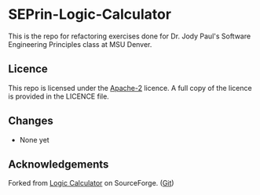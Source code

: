 # SEPrin-Logic-Calculator

This is the repo for refactoring exercises done for Dr. Jody Paul's Software Engineering Principles class at MSU Denver.

## Licence
This repo is licensed under the [Apache-2](https://www.apache.org/licenses/LICENSE-2.0.txt) licence.
A full copy of the licence is provided in the LICENCE file.

## Changes

* None yet

## Acknowledgements
Forked from [Logic Calculator](https://sourceforge.net/projects/logiccalculator/) on SourceForge. ([Git](https://git.code.sf.net/p/logiccalculator/code))
